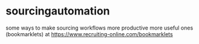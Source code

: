 # sourcingautomation
some ways to make sourcing workflows more productive
more useful ones (bookmarklets) at https://www.recruiting-online.com/bookmarklets
